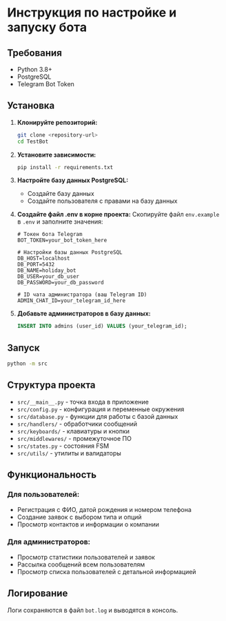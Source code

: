 # Инструкция по настройке и запуску бота

## Требования

- Python 3.8+
- PostgreSQL
- Telegram Bot Token

## Установка

1. **Клонируйте репозиторий:**
   ```bash
   git clone <repository-url>
   cd TestBot
   ```

2. **Установите зависимости:**
   ```bash
   pip install -r requirements.txt
   ```

3. **Настройте базу данных PostgreSQL:**
   - Создайте базу данных
   - Создайте пользователя с правами на базу данных

4. **Создайте файл .env в корне проекта:**
   Скопируйте файл `env.example` в `.env` и заполните значения:
   ```
   # Токен бота Telegram
   BOT_TOKEN=your_bot_token_here
   
   # Настройки базы данных PostgreSQL
   DB_HOST=localhost
   DB_PORT=5432
   DB_NAME=holiday_bot
   DB_USER=your_db_user
   DB_PASSWORD=your_db_password
   
   # ID чата администратора (ваш Telegram ID)
   ADMIN_CHAT_ID=your_telegram_id_here
   ```

5. **Добавьте администраторов в базу данных:**
   ```sql
   INSERT INTO admins (user_id) VALUES (your_telegram_id);
   ```

## Запуск

```bash
python -m src
```

## Структура проекта

- `src/__main__.py` - точка входа в приложение
- `src/config.py` - конфигурация и переменные окружения
- `src/database.py` - функции для работы с базой данных
- `src/handlers/` - обработчики сообщений
- `src/keyboards/` - клавиатуры и кнопки
- `src/middlewares/` - промежуточное ПО
- `src/states.py` - состояния FSM
- `src/utils/` - утилиты и валидаторы

## Функциональность

### Для пользователей:
- Регистрация с ФИО, датой рождения и номером телефона
- Создание заявок с выбором типа и опций
- Просмотр контактов и информации о компании

### Для администраторов:
- Просмотр статистики пользователей и заявок
- Рассылка сообщений всем пользователям
- Просмотр списка пользователей с детальной информацией

## Логирование

Логи сохраняются в файл `bot.log` и выводятся в консоль.
